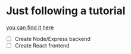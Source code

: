 # Just following a tutorial

[you can find it here](https://www.youtube.com/watch?v=7CqJlxBYj-M)

- [ ] Create Node/Express backend
- [ ] Create React frontend
